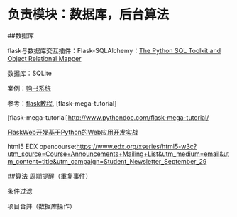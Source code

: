
负责模块：数据库，后台算法
==================
##数据库

flask与数据库交互插件：Flask-SQLAlchemy：[The Python SQL Toolkit and Object Relational Mapper]

数据库：SQLite

案例：[购书系统]

参考：[flask教程], [flask-mega-tutorial]


[flask-mega-tutorial]http://www.pythondoc.com/flask-mega-tutorial/

[FlaskWeb开发基于Python的Web应用开发实战]

html5 EDX opencourse:https://www.edx.org/xseries/html5-w3c?utm_source=Course+Announcements+Mailing+List&utm_medium=email&utm_content=title&utm_campaign=Student_Newsletter_September_29

##算法
周期提醒（重复事件）

条件过滤

项目合并（数据库操作）

[购书系统]:http://python.jobbole.com/81065/
[The Python SQL Toolkit and Object Relational Mapper]:http://www.sqlalchemy.org/
[flask教程]:http://www.oschina.net/translate/the-flask-mega-tutorial-part-i-hello-world
[FlaskWeb开发基于Python的Web应用开发实战]:http://pan.baidu.com/s/1i3EnOET
[html5 EDX opencourse]:https://www.edx.org/xseries/html5-w3c?utm_source=Course+Announcements+Mailing+List&utm_medium=email&utm_content=title&utm_campaign=Student_Newsletter_September_29
